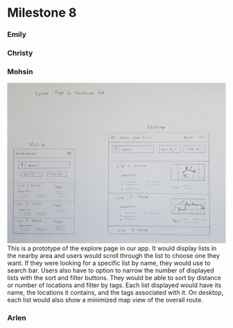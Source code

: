 # Milestone 8

### Emily


### Christy

### Mohsin
![Milestone8-Mohsin](milestone8-imgs/milestone8-mohsin.jpg)
This is a prototype of the explore page in our app. It would display lists in the nearby area and users would scroll through the list to choose one they want. If they were looking for a specific list by name, they would use to search bar. Users also have to option to narrow the number of displayed lists with the sort and filter buttons. They would be able to sort by distance or number of locations and filter by tags. Each list displayed would have its name, the locations it contains, and the tags associated with it. On desktop, each list would also show a minimized map view of the overall route.  

### Arlen
